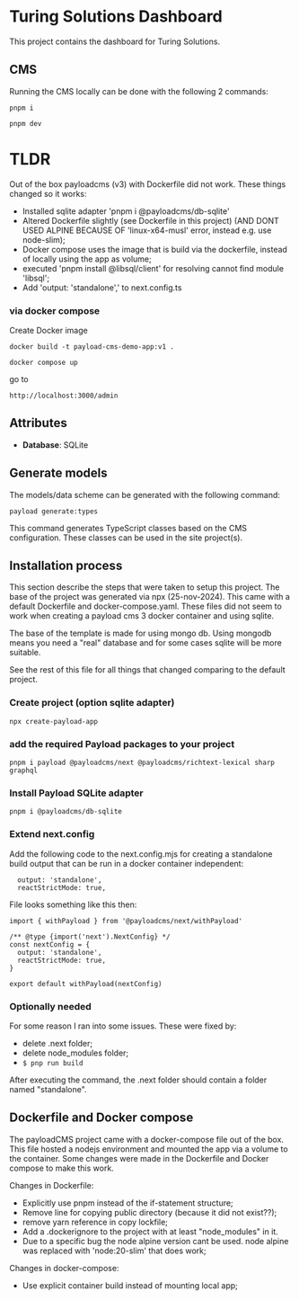 # Turing Solutions Dashboard
This project contains the dashboard for Turing Solutions.

## CMS

Running the CMS locally can be done with the following 2 commands:

```
pnpm i
```

```
pnpm dev
```

# TLDR
Out of the box payloadcms (v3) with Dockerfile did not work. These things changed so it works:

- Installed sqlite adapter 'pnpm i @payloadcms/db-sqlite'
- Altered Dockerfile slightly (see Dockerfile in this project) (AND DONT USED ALPINE BECAUSE OF 'linux-x64-musl' error, instead e.g. use node-slim);
- Docker compose uses the image that is build via the dockerfile, instead of locally using the app as volume;
- executed 'pnpm install @libsql/client' for resolving cannot find module 'libsql';
- Add 'output: 'standalone',' to next.config.ts

### via docker compose

Create Docker image
```
docker build -t payload-cms-demo-app:v1 .
```

```
docker compose up 
```

go to 
```
http://localhost:3000/admin
```


## Attributes

- **Database**: SQLite

## Generate models
The models/data scheme can be generated with the following command:
```
payload generate:types
```
This command generates TypeScript classes based on the CMS configuration. These classes can be used in the site project(s).

## Installation process
This section describe the steps that were taken to setup this project. The base of the project was generated via npx (25-nov-2024). 
This came with a default Dockerfile and docker-compose.yaml. These files did not seem to work when creating a payload cms 3 docker container and using sqlite. 

The base of the template is made for using mongo db. Using mongodb means you need a "real" database and for some cases sqlite will be more suitable.  

See the rest of this file for all things that changed comparing to the default project.

### Create project (option sqlite adapter)
```
npx create-payload-app
```

### add the required Payload packages to your project
```
pnpm i payload @payloadcms/next @payloadcms/richtext-lexical sharp graphql
```


### Install Payload SQLite adapter
```
pnpm i @payloadcms/db-sqlite
```


### Extend next.config
Add the following code to the next.config.mjs for creating a standalone build output that can be run in a docker container independent:
```
  output: 'standalone',
  reactStrictMode: true,  
```

File looks something like this then:
```
import { withPayload } from '@payloadcms/next/withPayload'

/** @type {import('next').NextConfig} */
const nextConfig = {
  output: 'standalone',
  reactStrictMode: true,  
}

export default withPayload(nextConfig)
```

### Optionally needed
For some reason I ran into some issues. These were fixed by:

- delete .next folder;
- delete node_modules folder;
- ```$ pnp run build```

After executing the command, the .next folder should contain a folder named "standalone".

## Dockerfile and Docker compose
The payloadCMS project came with a docker-compose file out of the box. This file hosted a nodejs environment and mounted the app via a volume to the container. Some changes were made in the Dockerfile and Docker compose to make this work. 

Changes in Dockerfile:
- Explicitly use pnpm instead of the if-statement structure;
- Remove line for copying public directory (because it did not exist??);
- remove yarn reference in copy lockfile;
- Add a .dockerignore to the project with at least "node_modules" in it.
- Due to a specific bug the node alpine version cant be used. node alpine was replaced with 'node:20-slim' that does work;



Changes in docker-compose:
- Use explicit container build instead of mounting local app;

